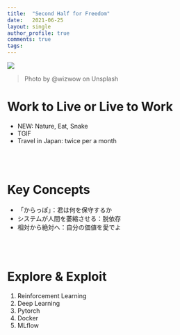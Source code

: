 ```yaml
---
title:  "Second Half for Freedom"
date:   2021-06-25
layout: single
author_profile: true
comments: true
tags:
---
```


![](https://images.unsplash.com/photo-1534269222346-5a896154c41d?ixid=MnwxMjA3fDB8MHxwaG90by1wYWdlfHx8fGVufDB8fHx8&ixlib=rb-1.2.1&auto=format&fit=crop&w=1050&q=80)
> Photo by @wizwow on Unsplash

# Work to Live or Live to Work
- NEW: Nature, Eat, Snake
- TGIF
- Travel in Japan: twice per a month 

<br />
<br />

# Key Concepts
- 「からっぽ」：君は何を保守するか
- システムが人間を萎縮させる：脱依存
- 相対から絶対へ：自分の価値を愛でよ

<br />
<br />

# Explore & Exploit
1. Reinforcement Learning
2. Deep Learning
3. Pytorch
4. Docker
5. MLflow
